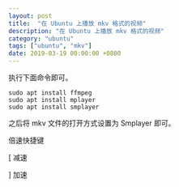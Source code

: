 ```yaml
---
layout: post
title:  "在 Ubuntu 上播放 mkv 格式的视频"
description: "在 Ubuntu 上播放 mkv 格式的视频"
category: "ubuntu"
tags: ["ubuntu", "mkv"]
date: 2019-03-19 00:00:00 +0800
---
```


执行下面命令即可。

```
sudo apt install ffmpeg
sudo apt install mplayer
sudo apt install smplayer
```

之后将 mkv 文件的打开方式设置为 Smplayer 即可。

倍速快捷键 

[ 减速

] 加速